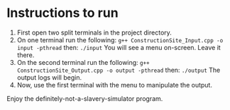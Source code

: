 # Instructions to run
1. First open two split terminals in the project directory.
2. On one terminal run the following:
`g++ ConstructionSite_Input.cpp -o input -pthread`
then:
`./input`
You will see a menu on-screen. Leave it there.
3. On the second terminal run the following:
`g++ ConstructionSite_Output.cpp -o output -pthread`
then:
`./output`
The output logs will begin.
4. Now, use the first terminal with the menu to manipulate the output.

Enjoy the definitely-not-a-slavery-simulator program.
